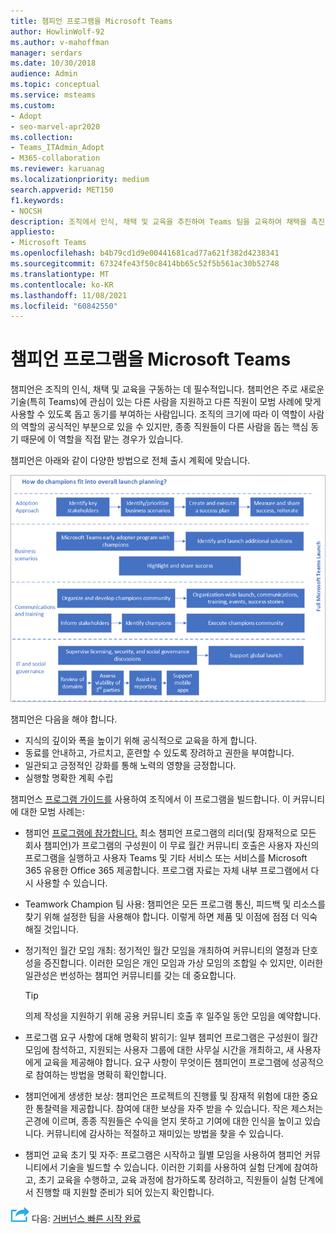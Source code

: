 ```yaml
---
title: 챔피언 프로그램을 Microsoft Teams
author: HowlinWolf-92
ms.author: v-mahoffman
manager: serdars
ms.date: 10/30/2018
audience: Admin
ms.topic: conceptual
ms.service: msteams
ms.custom:
- Adopt
- seo-marvel-apr2020
ms.collection:
- Teams_ITAdmin_Adopt
- M365-collaboration
ms.reviewer: karuanag
ms.localizationpriority: medium
search.appverid: MET150
f1.keywords:
- NOCSH
description: 조직에서 인식, 채택 및 교육을 추진하여 Teams 팀을 교육하여 채택을 촉진하는 방법을 배워 갑니다.
appliesto:
- Microsoft Teams
ms.openlocfilehash: b4b79cd1d9e00441681cad77a621f382d4238341
ms.sourcegitcommit: 67324fe43f50c8414bb65c52f5b561ac30b52748
ms.translationtype: MT
ms.contentlocale: ko-KR
ms.lasthandoff: 11/08/2021
ms.locfileid: "60842550"
---
```

# <a name="create-your-champions-program-for-microsoft-teams"></a>챔피언 프로그램을 Microsoft Teams

챔피언은 조직의 인식, 채택 및 교육을 구동하는 데 필수적입니다. 챔피언은 주로 새로운 기술(특히 Teams)에 관심이 있는 다른 사람을 지원하고 다른 직원이 모범 사례에 맞게 사용할 수 있도록 돕고 동기를 부여하는 사람입니다. 조직의 크기에 따라 이 역할이 사람의 역할의 공식적인 부분으로 있을 수 있지만, 종종 직원들이 다른 사람을 돕는 핵심 동기 때문에 이 역할을 직접 맡는 경우가 있습니다.

챔피언은 아래와 같이 다양한 방법으로 전체 출시 계획에 맞습니다.

![챔피언의 일러스트레이션 시작 계획.](media/teams-adoption-champions.png)

챔피언은 다음을 해야 합니다.

- 지식의 깊이와 폭을 높이기 위해 공식적으로 교육을 하게 합니다.
- 동료를 안내하고, 가르치고, 훈련할 수 있도록 장려하고 권한을 부여합니다.
- 일관되고 긍정적인 강화를 통해 노력의 영향을 긍정합니다.
- 실행할 명확한 계획 수립

챔피언스 [프로그램 가이드를](https://go.microsoft.com/fwlink/?linkid=854665) 사용하여 조직에서 이 프로그램을 빌드합니다. 이 커뮤니티에 대한 모범 사례는:

- 챔피언 [프로그램에 참가합니다.](https://aka.ms/O365Champions) 최소 챔피언 프로그램의 리더(및 잠재적으로 모든 회사 챔피언)가 프로그램의 구성원이 이 무료 월간 커뮤니티 호출은 사용자 자신의 프로그램을 실행하고 사용자 Teams 및 기타 서비스 또는 서비스를 Microsoft 365 유용한 Office 365 제공합니다. 프로그램 자료는 자체 내부 프로그램에서 다시 사용할 수 있습니다.

- Teamwork Champion 팀 사용: 챔피언은 모든 프로그램 통신, 피드백 및 리소스를 찾기 위해 설정한 팀을 사용해야 합니다.  이렇게 하면 제품 및 이점에 점점 더 익숙해질 것입니다.

- 정기적인 월간 모임 개최: 정기적인 월간 모임을 개최하여 커뮤니티의 열정과 단호성을 증진합니다. 이러한 모임은 개인 모임과 가상 모임의 조합일 수 있지만, 이러한 일관성은 번성하는 챔피언 커뮤니티를 갖는 데 중요합니다.

    > [!TIP]
    > 의제 작성을 지원하기 위해 공용 커뮤니티 호출 후 일주일 동안 모임을 예약합니다. 

- 프로그램 요구 사항에 대해 명확히 밝히기: 일부 챔피언 프로그램은 구성원이 월간 모임에 참석하고, 지원되는 사용자 그룹에 대한 사무실 시간을 개최하고, 새 사용자에게 교육을 제공해야 합니다. 요구 사항이 무엇이든 챔피언이 프로그램에 성공적으로 참여하는 방법을 명확히 확인합니다.

- 챔피언에게 생생한 보상: 챔피언은 프로젝트의 진행률 및 잠재적 위험에 대한 중요한 통찰력을 제공합니다. 참여에 대한 보상을 자주 받을 수 있습니다. 작은 제스처는 곤경에 이르며, 종종 직원들은 수익을 얻지 못하고 기여에 대한 인식을 높이고 있습니다. 커뮤니티에 감사하는 적절하고 재미있는 방법을 찾을 수 있습니다. 

- 챔피언 교육 초기 및 자주: 프로그램은 시작하고 월별 모임을 사용하여 챔피언 커뮤니티에서 기술을 빌드할 수 있습니다. 이러한 기회를 사용하여 실험 단계에 참여하고, 초기 교육을 수행하고, 교육 과정에 참가하도록 장려하고, 직원들이 실험 단계에서 진행할 때 지원할 준비가 되어 있는지 확인합니다.  

![다음 단계를 나타내는 아이콘입니다.](media/teams-adoption-next-icon.png) 다음: [거버넌스 빠른 시작 완료](teams-adoption-governance-quick-start.md)

